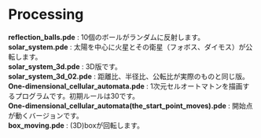 # Processing
**reflection_balls.pde** : 10個のボールがランダムに反射します。  
**solar_system.pde** : 太陽を中心に火星とその衛星（フォボス、ダイモス）が公転します。  
**solar_system_3d.pde** : 3D版です。  
**solar_system_3d_02.pde** : 距離比、半径比、公転比が実際のものと同じ版。  
**One-dimensional_cellular_automata.pde** : 1次元セルオートマトンを描画するプログラムです。初期ルールは30です。  
**One-dimensional_cellular_automata(the_start_point_moves).pde** : 開始点が動くバージョンです。  
**box_moving.pde** : (3D)boxが回転します。  

